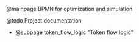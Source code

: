 @mainpage BPMN for optimization and simulation

@todo Project documentation 

- @subpage token_flow_logic "Token flow logic"
